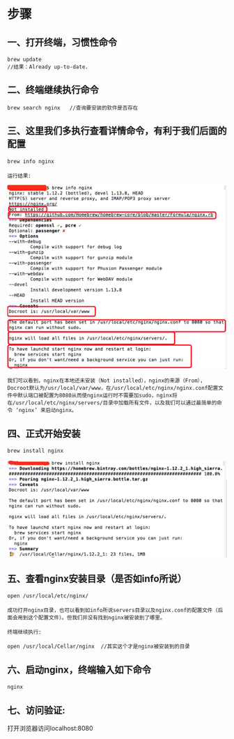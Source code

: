 # 步骤

## 一、打开终端，习惯性命令

    brew update
    //结果：Already up-to-date.

## 二、终端继续执行命令

    brew search nginx   //查询要安装的软件是否存在

## 三、这里我们多执行查看详情命令，有利于我们后面的配置

    brew info nginx

    运行结果:

![图片](/nginx/images/nginx1.jpg)

    我们可以看到，nginx在本地还未安装（Not installed），nginx的来源（From），Docroot默认为/usr/local/var/www，在/usr/local/etc/nginx/nginx.conf配置文件中默认端口被配置为8080从而使nginx运行时不需要加sudo，nginx将在/usr/local/etc/nginx/servers/目录中加载所有文件，以及我们可以通过最简单的命令 ‘nginx’ 来启动nginx。

## 四、正式开始安装

    brew install nginx

![图片](/nginx/images/nginx2.jpg)

## 五、查看nginx安装目录（是否如info所说）

    open /usr/local/etc/nginx/

    成功打开nginx目录，也可以看到如info所说servers目录以及nginx.conf的配置文件（后面会用到这个配置文件）。但我们并没有找到nginx被安装到了哪里。

    终端继续执行:

    open /usr/local/Cellar/nginx  //其实这个才是nginx被安装到的目录

## 六、启动nginx，终端输入如下命令

    nginx

## 七、访问验证:

  打开浏览器访问localhost:8080







